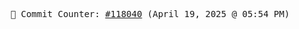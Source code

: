 <p align="center">
    <samp>
        📮 Commit Counter: <a href="https://github.com/Javascript-void0/Javascript-void0/commits/main">#118040</a> (April 19, 2025 @ 05:54 PM)
    </samp>
</p>